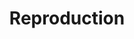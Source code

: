 ---
ee_id: '2189'
site: '1'
type: '2'
long_id: 2008-069 Reproduction
url: 2008-069-reproduction
title: Reproduction
year: '2008'
medium: One turntable Dj Set
commission:
add_credit:
dims:
pitch: "​Dj Set performed Nov 17th, 2012 @ ICA Phillie as part of Ooga Booga’s Excursus
  installation."
ps:
live_url:
related: "[2147] 2008-082 A Couple Thousand Short Films about Glenn Gould (Publication)
  - 2008-082-a-couple-thousand-short-films-about-glenn-gould-publication"
youtube:
imgs: reproduction-dj-set-2008-069-performance-view-excursus-3-database-ak.jpg
subheading:
year2: '2012'
download:
add_credits:
related_code:
layout: things-i-made
---